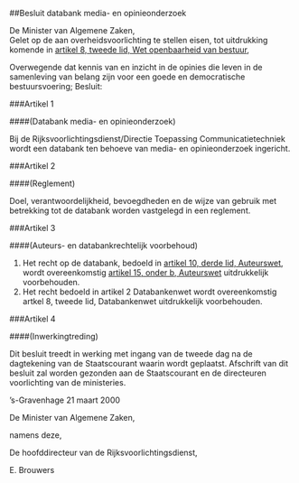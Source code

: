 <meta http-equiv='Content-Type' content='text/html; charset=utf-8' />

##Besluit databank media- en opinieonderzoek 

De Minister van Algemene Zaken,  
Gelet op de aan overheidsvoorlichting te stellen eisen, tot uitdrukking komende in [artikel 8, tweede lid, Wet openbaarheid van bestuur](../../../../../../../wet/wet/openbaarheid/van/bestuur/BWBR0005252/README.md),

Overwegende dat kennis van en inzicht in de opinies die leven in de samenleving van belang zijn voor een goede en democratische bestuursvoering;
Besluit:     

###Artikel  1  

####(Databank media- en opinieonderzoek)

Bij de Rijksvoorlichtingsdienst/Directie Toepassing Communicatietechniek wordt een databank ten behoeve van media- en opinieonderzoek ingericht.  

###Artikel  2  

####(Reglement)

Doel, verantwoordelijkheid, bevoegdheden en de wijze van gebruik met betrekking tot de databank worden vastgelegd in een reglement.  

###Artikel  3  

####(Auteurs- en databankrechtelijk voorbehoud)

1.  Het recht op de databank, bedoeld in [artikel 10, derde lid, Auteurswet](../../../../../../../wet/auteurswet/BWBR0001886/README.md), wordt overeenkomstig [artikel 15, onder b, Auteurswet](../../../../../../../wet/auteurswet/BWBR0001886/README.md) uitdrukkelijk voorbehouden.   
2.  Het recht bedoeld in artikel 2 Databankenwet wordt overeenkomstig artkel 8, tweede lid, Databankenwet uitdrukkelijk voorbehouden.   

###Artikel  4  

####(Inwerkingtreding)

Dit besluit treedt in werking met ingang van de tweede dag na de dagtekening van de Staatscourant waarin wordt geplaatst. 
Afschrift van dit besluit zal worden gezonden aan de Staatscourant en de directeuren voorlichting van de ministeries.   

’s-Gravenhage 
21 maart 2000    

De 
Minister van Algemene Zaken, 

namens deze,

De 
hoofddirecteur van de Rijksvoorlichtingsdienst,

E.  Brouwers     
